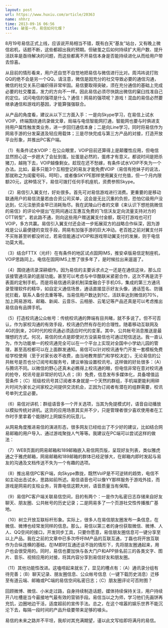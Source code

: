 ```yaml
---
layout: post
url: https://www.huxiu.com/article/20363
name: nhhrz
time: 2013-09-16 06:56
title: 破茧一月，易信如何化蝶？
---
```

8月19号易信正式上线，应该说开局相当不错，既有白天“基友”站台，又有晚上微信宕机，话题不断，这些都超出我的预期。但破茧之后如何持续扩大用户数、提升活跃率是亟待解决的问题，而这些都离不开易信本身是否能持续进化从而给用户带去惊喜。

从目前的情形看来，用户还自觉不自觉地把易信与微信进行比对。周鸿祎说打败QQ的绝不会是另一个QQ。请注意，微信是因充分的社交导致必要的通信沟通，微信的社交关系已编织得非常牢固。易信要取得突破，须在充分通信的基础上完成必要的社交覆盖，发力的方向不一样。因此易信必须尽快跳出微信的窠臼找准自己的定位。试问电信的强项是什么？通信！网易的强项呢？游戏！混血的易信必然要继承通信和游戏的基因，才能算强强联合。

从产品的角度看，建议从以下三方面入手：一是向Skype学习，在易信上试水VOIP，终端围绕通讯录做文章，局端与电信智能网打通，智能网也要与时俱进支持用户属性触发类业务，进一步回归通信本身；二是向Line学习，同时将易信作为网易手游的分发渠道及轻应用载体；三是尽快完成与第三方产品的对接，打造开放平台形象，并推出PC客户端。

（1）有条件试水VOIP：在公众眼里，VOIP目前还算得上是颠覆性应用，但电信显然担心这一步趟大了会扯到蛋。扯蛋是必然的，蛋疼才有意义。都说时间是把杀猪刀，越拖下去，VOIP越像剩女。趁现在还不愁嫁，有条件试水VOIP不失为一个办法。比如，最多只能3个互相登记的易友才能免费VOIP（易信有抢妹子的说法，那就称之为闺蜜号码，呵呵）。或者像SKYPE那样使用翼支付充值，但一个月内限额20元，这种情况下，易信可拨打任何手机座机，资费参照Skype。

（2）易信引入翼支付，好处很多。首先可对易信游戏进行消费。更重要的是移动联通用户的易信流量若由合资公司买单，这会是无比沉重的负担，恐怕亿级用户没达到，亿元注册资金早已消耗殆尽。我在武陵山行者的文章《来认识下想抢挑微信的易信》的评论中提出“在网间通过互惠互免费的飞信沃友定向流量支持对方的OTT转型”，若此路不通，则向这些用户赠送翼支付金额，既可打游戏也可打VOIP，多方共赢。易信引入翼支付还会进一步拓展双方的战略合作纵深，因为游戏是公认最便捷的变现手段，网易有加强手游的巨大冲动。老百姓之前对翼支付并不买账甚至听都没听过，若易信能通过VOIP和游戏带动翼支付的发展，则于电信功莫大焉。

（3）结合FTTX（光纤）在有条件的地区试点固网IMS，推安卓版易信定制座机，VOIP思路同上。电信在固网IMS上憋了很多年了，是时候拉出来遛遛了。

（4）围绕通讯录深耕细作。因为易信的主要诉求点之一还是在通信这块，那么应该接管通讯录的底层功能。甚至可以考虑与中华酷联米紧密合作，这次不再是流于表面的定制手机，而是将易信通讯录机制深度融合于手机OS，集成的第三方通讯录管理软件的精华，如自定义通信场景，通话直接显示好友头像，通话签名、防骚扰拦截，联系人备份去重等等。当易信用户数达到1亿，活跃率达到微信的70%，加上网易游戏、邮箱、新闻、云音乐、云相册、云笔记等产品还真是可以考虑推出易信自有品牌手机。

（5）打造校讯通公众帐号：传统校讯通的弊端有目共睹，就不多说了。但不可否认，作为家校沟通的有效手段，校讯通仍然有存在的合理性。随着移动互联网及4G的到来，2G时代的校讯通必须适应时代的变革。其中，公共帐号消息推送是最理想的方式。何况，易信的优点是即使对方没装易信也可通过短信送达。我一直认为，作为功能单一的校讯通完全可以在一个平台上实现对全国中小学幼儿园的管理，甚至高校都可以在上面群发通知。易信可以针对校讯通专门开发一套模板免费给学校使用（至于对家长收不收费，由当地教育部门和学校决定）。无论易信的公共帐号是否也分订阅号和服务号，建议单独设置校讯号。这样做的好处很多：（A）与腾讯不同。以微信的野心还真未必瞧得上校讯通的眼，但电信非常在意对校讯通的抢夺，校讯号是非常好的切入点；（B）免费，信息发布多媒体化，具备增值运营条件；（C）班级校讯号其订阅者本身就是一个天然的群组，手机端更能利用碎片时间为家长之间家校之间提供交流机会，正因为订阅者有潜在的组群需要，校讯号单列尤显必要。

（6）易信对讲机：群组语音多一个开关选项，当其为免提模式时，语音自动播放以模拟传统对讲机。这货的应用场景其实并不少，只是管理者很少喜欢使用者在工作时手里拿着个能随时上网娱乐的玩意儿。

从网易角度推进易信的演进形态，很多网友已经给出了不少好的建议，比如结合网易邮箱的用户导入、通过游戏聚拢人气等等。我建议在PC端可以尝试这样的做法：

（7）WEB页面的网易邮箱和189邮箱嵌入易信网页版，呈现好友列表，类似雅虎通之于雅虎邮箱，网易邮箱和189邮箱的群体已经足够大，在邮箱内即时发起与易友的沟通及文档传送不失为一个有趣的选项。

（8）推出易信PC客户端，向Skype靠拢，既然VoIP是不可逆转的趋势，电信不如主动出击试水，思路如前所述。易信语音也可以像YY那样服务于游戏外挂，而游戏是网易的支柱业务，背靠电信这颗大树，语音质量当有保障。

（9）易信PC客户端关联易信空间，目的有两个：一是作为私密日志存储来自好友聊天、朋友圈、公共帐号的历史记录；二是网易多了一个页游社交性传播推广基地。

（10）树立开放互联标杆形象。实际上，很多人在易信朋友圈发布一条信息，在微信、微博也经常发同样的信息。那么，易信以第三者的身份获取微信、微博、人人、QQ空间的接口，开发同步工具，只要你愿意，易信朋友圈信息可一键分享至以上产品。我在之前的文章中已多次呼吁IM产品的互联互通，丁磊也将开放互联作为合纵连横的基础，在IM即时互通还谈不拢的情形下，先将朋友圈通起来，用户也会很受用的。同时，易信也要加快与各大门户和APP排名前三的各类文字、图片、音乐、视频应用的对接，将其内容分享到易信好友和朋友圈。

（11）其他功能性改进。这嗑唠起来就长了，显见的槽点有：（A）通讯录分组有待完善；（B）聊天记录、朋友圈信息、公众帐号信息（一键下载历史消息）迁移至有道云端、邮箱或PC端的易信空间私密日志；（C）朋友圈评论可否附图？

回顾微博、微信、小米走过路，自身持续制造话题，媒体持续保持关注，用户持续开八吐槽是当今最接地气最有效的营销手段。易信当以之为师，学习他们先画饼再充饥，边圈地边干活，适度超前的宣传手法。总之，在这个喧嚣的娱乐世界不能沉沦下去，每隔一段时间的产品升级要带来足够的噱头。

易信的未来之路并不平坦，我却对其充满期望，谨以此文写给即将满月的易信。

